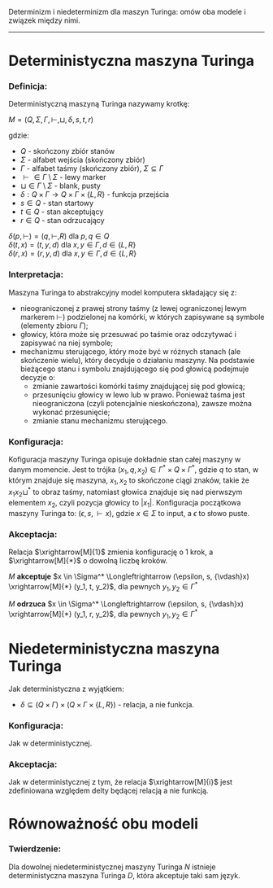 Determinizm i niedeterminizm dla maszyn Turinga: omów oba modele i związek
między nimi.

---

# Deterministyczna maszyna Turinga

### Definicja:

Deterministyczną maszyną Turinga nazywamy krotkę:

$M = (Q, \Sigma, \Gamma, \vdash, \sqcup, \delta, s, t, r)$

gdzie:
- $Q$ - skończony zbiór stanów
- $\Sigma$ - alfabet wejścia (skończony zbiór)
- $\Gamma$ - alfabet taśmy (skończony zbiór), $\Sigma \subseteq \Gamma$
- $\vdash \in \Gamma \setminus \Sigma$ - lewy marker
- $\sqcup \in \Gamma \setminus \Sigma$ - blank, pusty
- $\delta: Q \times \Gamma \rightarrow Q \times \Gamma \times \{L, R\}$ - funkcja przejścia
- $s \in Q$ - stan startowy
- $t \in Q$ - stan akceptujący
- $r \in Q$ - stan odrzucający

$\delta(p, \vdash) = (q, \vdash, R)$    dla $p,q \in Q$<br>
$\delta(t, x) = (t, y, d)$    dla $x,y \in \Gamma, d \in \{L,R\}$<br>
$\delta(r, x) = (r, y, d)$    dla $x,y \in \Gamma, d \in \{L,R\}$

### Interpretacja:

Maszyna Turinga to abstrakcyjny model komputera składający się z:
- nieograniczonej z prawej strony taśmy (z lewej ograniczonej lewym markerem $\vdash$) podzielonej na komórki, w których zapisywane są symbole (elementy zbioru $\Gamma$);
- głowicy, która może się przesuwać po taśmie oraz odczytywać i zapisywać na niej symbole;
- mechanizmu sterującego, który może być w różnych stanach (ale skończenie wielu), który decyduje o działaniu maszyny.
Na podstawie bieżącego stanu i symbolu znajdującego się pod głowicą podejmuje decyzje o:
  - zmianie zawartości komórki taśmy znajdującej się pod głowicą;
  - przesunięciu głowicy w lewo lub w prawo. Ponieważ taśma jest nieograniczona (czyli potencjalnie nieskończona), zawsze można wykonać przesunięcie;
  - zmianie stanu mechanizmu sterującego.

### Konfiguracja:

Kofiguracja maszyny Turinga opisuje dokładnie stan całej maszyny w danym momencie.
Jest to trójka $(x_1, q, x_2) \in \Gamma^* \times Q \times \Gamma^*$, gdzie $q$ to stan, w którym znajduje się maszyna, $x_1, x_2$ to skończone ciągi znaków, takie że $x_1x_2\sqcup^*$ to obraz taśmy, natomiast głowica znajduje się nad pierwszym elementem $x_2$, czyli pozycja głowicy to $|x_1|$.
Konfiguracja początkowa maszyny Turinga to: $(\epsilon, s, {\vdash}x)$, gdzie $x \in \Sigma$ to input, a $\epsilon$ to słowo puste.

### Akceptacja:

Relacja $\xrightarrow[M]{1}$ zmienia konfigurację o 1 krok, a $\xrightarrow[M]{*}$ o dowolną liczbę kroków.

$M$ **akceptuje** $x \in \Sigma^* \Longleftrightarrow (\epsilon, s, {\vdash}x) \xrightarrow[M]{*} (y_1, t, y_2)$, dla pewnych $y_1, y_2 \in \Gamma^*$

$M$ **odrzuca** $x \in \Sigma^* \Longleftrightarrow (\epsilon, s, {\vdash}x) \xrightarrow[M]{*} (y_1, r, y_2)$, dla pewnych $y_1, y_2 \in \Gamma^*$



# Niedeterministyczna maszyna Turinga

Jak deterministyczna z wyjątkiem:
- $\delta \subseteq (Q \times \Gamma) \times (Q \times \Gamma \times \{L,R\})$ - relacja, a nie funkcja.


### Konfiguracja:

Jak w deterministycznej.

### Akceptacja:

Jak w deterministycznej z tym, że relacja $\xrightarrow[M]{i}$ jest zdefiniowana względem delty będącej relacją a nie funkcją.

# Równoważność obu modeli

### Twierdzenie:

Dla dowolnej niedeterministycznej maszyny Turinga $N$ istnieje deterministyczna maszyna Turinga $D$, która akceptuje taki sam język.
